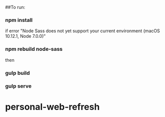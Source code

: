 ##To run:
### npm install
if error "Node Sass does not yet support your current environment (macOS 10.12.1, Node 7.0.0)"
### npm rebuild node-sass
then
### gulp build
### gulp serve
# personal-web-refresh
